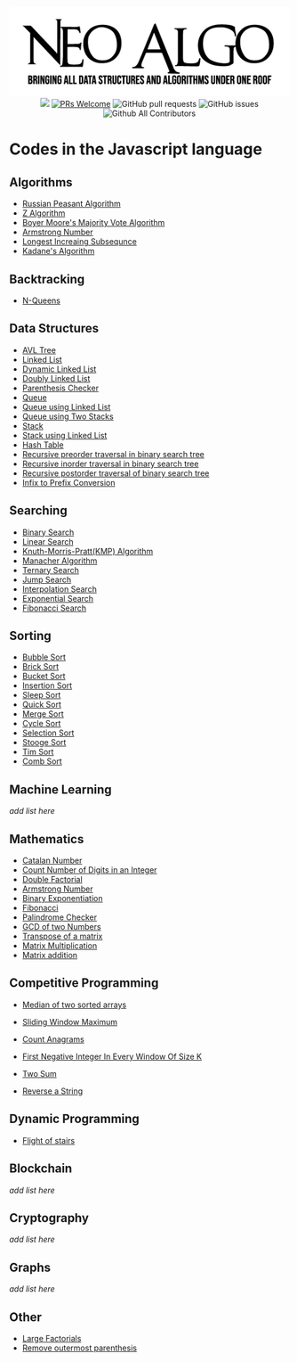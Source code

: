 <p align="center">
    <img src="../img/neo_algo.png"><br>
    <img src="https://img.shields.io/github/license/tesseractcoding/neoalgo?style=flat">
    <a href="http://makeapullrequest.com" target="_blank"><img src="https://img.shields.io/badge/PRs-welcome-brightgreen.svg?style=flat" alt="PRs Welcome"></a>
    <img alt="GitHub pull requests" src="https://img.shields.io/github/issues-pr/tesseractcoding/neoalgo">
    <img alt="GitHub issues" src="https://img.shields.io/github/issues/tesseractcoding/neoalgo">
    <img alt="Github All Contributors" src="https://img.shields.io/github/all-contributors/tesseractcoding/neoalgo">
</p>

# Codes in the Javascript language

## Algorithms

- [Russian Peasant Algorithm](Algorithms/RussianPeasant.js)
- [Z Algorithm](Algorithms/ZAlgorithm.js)
- [Boyer Moore's Majority Vote Algorithm](Algorithms/BoyerMooreAlgorithm.js)
- [Armstrong Number](Algorithms/Armstrong.js)
- [Longest Increaing Subsequnce](Algorithms/LongestIncreasingSubsequenceDP.js)
- [Kadane's Algorithm](Algorithms/kadane's_algo.js)

## Backtracking

- [N-Queens](Backtracking/N-Queens.js)

## Data Structures

- [AVL Tree](./ds/AVLTree.js)
- [Linked List](./ds/LinkedList.js)
- [Dynamic Linked List](./ds/DynamicLinkedList.js)
- [Doubly Linked List](./ds/DoublyLinkedList.js)
- [Parenthesis Checker](./ds/Parenthesis_Checker.js)
- [Queue](./ds/Queue.js)
- [Queue using Linked List](./ds/QueueLinkedList.js)
- [Queue using Two Stacks](./ds/QueueStack.js)
- [Stack](./ds/Stack.js)
- [Stack using Linked List](./ds/StackLinkedList.js)
- [Hash Table](./ds/Hash.js)
- [Recursive preorder traversal in binary search tree](./ds/Recursive_preorder.js)
- [Recursive inorder traversal in binary search tree](./ds/Recursive_inorder.js)
- [Recursive postorder traversal of binary search tree](./ds/Recursive_postorder.js)
- [Infix to Prefix Conversion](./ds/infixtoprefix.js)

## Searching

- [Binary Search](./search/binary_search.js)
- [Linear Search](./search/linear_search.js)
- [Knuth-Morris-Pratt(KMP) Algorithm](./search/KMPalgorithm.js)
- [Manacher Algorithm](./search/ManacherAlgorithm.js)
- [Ternary Search](./search/ternary_search.js)
- [Jump Search](./search/JumpSearch.js)
- [Interpolation Search](./search/InterpolationSearch.js)
- [Exponential Search](./search/ExponentialSearch.js)
- [Fibonacci Search](./search/FibonacciSearch.js)

## Sorting

- [Bubble Sort](./sort/BubbleSort.js)
- [Brick Sort](./sort/BrickSort.js)
- [Bucket Sort](./sort/BucketSort.js)
- [Insertion Sort](./sort/insertion_sort.js)
- [Sleep Sort](./sort/sleepSort.js)
- [Quick Sort](./sort/quicksort.js)
- [Merge Sort](./sort/MergeSort.js)
- [Cycle Sort](./sort/cycleSort.js)
- [Selection Sort](./sort/selectionSort.js)
- [Stooge Sort](./sort/StoogeSort.js)
- [Tim Sort](./sort/TimSort.js)
- [Comb Sort](./sort/CombSort.js)

## Machine Learning

_add list here_

## Mathematics

- [Catalan Number](./math/catalan_number.js)
- [Count Number of Digits in an Integer](./math/CountDigits_Integer.js)
- [Double Factorial](./math/DoubleFactorial.js)
- [Armstrong Number](./math/ArmstrongNumbers.js)
- [Binary Exponentiation](./math/bin_exp.js)
- [Fibonacci](./math/Fibonacci.js)
- [Palindrome Checker](./math/Palindrome_checker.js)
- [GCD of two Numbers](./math/gcd_of_two_no.js)
- [Transpose of a matrix](./math/Matrix_transpose.js)
- [Matrix Multiplication](./math/Matrix_multiplication.js)
- [Matrix addition](./math/Matrix_addition.js)

## Competitive Programming

- [Median of two sorted arrays](./cp/Median_of_Two_Sorted_Arrays.js)

- [Sliding Window Maximum](./cp/SlidingWindowMaximum.js)
- [Count Anagrams](./cp/CountAnagrams.js)
- [First Negative Integer In Every Window Of Size K](./cp/FirstNegativeIntegerInEveryWindowOfSizeK.js)
- [Two Sum](./cp/TwoSum.js)
- [Reverse a String](./cp/ReverseString.js)

## Dynamic Programming

- [Flight of stairs](./dp/flightOfStairs.js)

## Blockchain

_add list here_


## Cryptography

_add list here_

## Graphs

_add list here_

## Other

- [Large Factorials](other/largeNumberFactorial.js)
- [Remove outermost parenthesis](other/RemoveOuterParenthesis.js)

